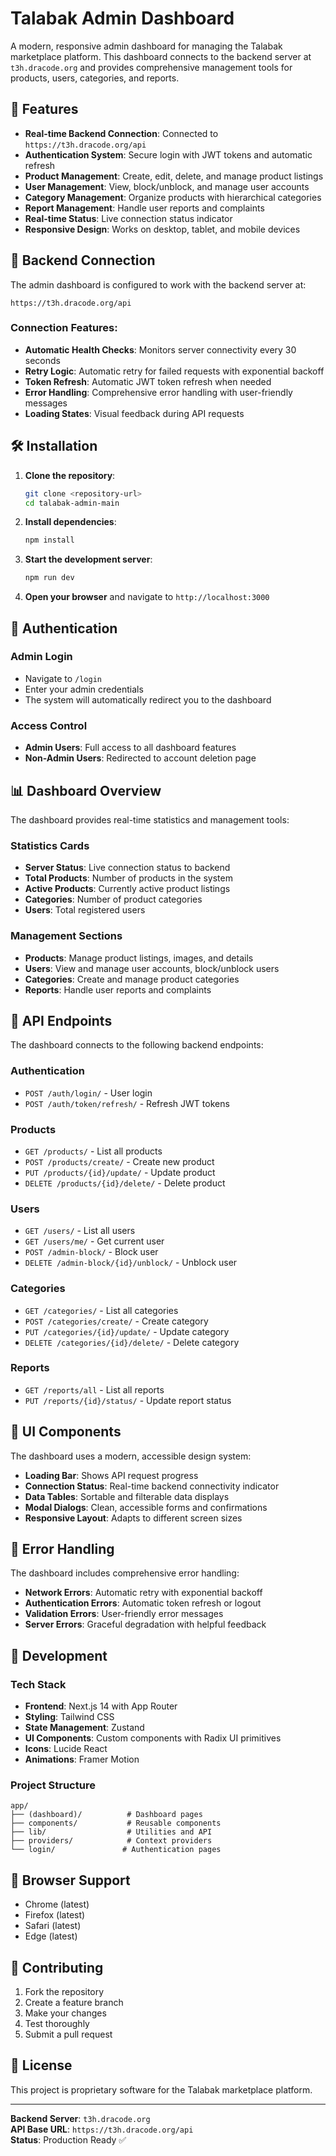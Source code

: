 # Talabak Admin Dashboard

A modern, responsive admin dashboard for managing the Talabak marketplace platform. This dashboard connects to the backend server at `t3h.dracode.org` and provides comprehensive management tools for products, users, categories, and reports.

## 🚀 Features

- **Real-time Backend Connection**: Connected to `https://t3h.dracode.org/api`
- **Authentication System**: Secure login with JWT tokens and automatic refresh
- **Product Management**: Create, edit, delete, and manage product listings
- **User Management**: View, block/unblock, and manage user accounts
- **Category Management**: Organize products with hierarchical categories
- **Report Management**: Handle user reports and complaints
- **Real-time Status**: Live connection status indicator
- **Responsive Design**: Works on desktop, tablet, and mobile devices

## 🔧 Backend Connection

The admin dashboard is configured to work with the backend server at:
```
https://t3h.dracode.org/api
```

### Connection Features:
- **Automatic Health Checks**: Monitors server connectivity every 30 seconds
- **Retry Logic**: Automatic retry for failed requests with exponential backoff
- **Token Refresh**: Automatic JWT token refresh when needed
- **Error Handling**: Comprehensive error handling with user-friendly messages
- **Loading States**: Visual feedback during API requests

## 🛠️ Installation

1. **Clone the repository**:
   ```bash
   git clone <repository-url>
   cd talabak-admin-main
   ```

2. **Install dependencies**:
   ```bash
   npm install
   ```

3. **Start the development server**:
   ```bash
   npm run dev
   ```

4. **Open your browser** and navigate to `http://localhost:3000`

## 🔐 Authentication

### Admin Login
- Navigate to `/login`
- Enter your admin credentials
- The system will automatically redirect you to the dashboard

### Access Control
- **Admin Users**: Full access to all dashboard features
- **Non-Admin Users**: Redirected to account deletion page

## 📊 Dashboard Overview

The dashboard provides real-time statistics and management tools:

### Statistics Cards
- **Server Status**: Live connection status to backend
- **Total Products**: Number of products in the system
- **Active Products**: Currently active product listings
- **Categories**: Number of product categories
- **Users**: Total registered users

### Management Sections
- **Products**: Manage product listings, images, and details
- **Users**: View and manage user accounts, block/unblock users
- **Categories**: Create and manage product categories
- **Reports**: Handle user reports and complaints

## 🔄 API Endpoints

The dashboard connects to the following backend endpoints:

### Authentication
- `POST /auth/login/` - User login
- `POST /auth/token/refresh/` - Refresh JWT tokens

### Products
- `GET /products/` - List all products
- `POST /products/create/` - Create new product
- `PUT /products/{id}/update/` - Update product
- `DELETE /products/{id}/delete/` - Delete product

### Users
- `GET /users/` - List all users
- `GET /users/me/` - Get current user
- `POST /admin-block/` - Block user
- `DELETE /admin-block/{id}/unblock/` - Unblock user

### Categories
- `GET /categories/` - List all categories
- `POST /categories/create/` - Create category
- `PUT /categories/{id}/update/` - Update category
- `DELETE /categories/{id}/delete/` - Delete category

### Reports
- `GET /reports/all` - List all reports
- `PUT /reports/{id}/status/` - Update report status

## 🎨 UI Components

The dashboard uses a modern, accessible design system:

- **Loading Bar**: Shows API request progress
- **Connection Status**: Real-time backend connectivity indicator
- **Data Tables**: Sortable and filterable data displays
- **Modal Dialogs**: Clean, accessible forms and confirmations
- **Responsive Layout**: Adapts to different screen sizes

## 🚨 Error Handling

The dashboard includes comprehensive error handling:

- **Network Errors**: Automatic retry with exponential backoff
- **Authentication Errors**: Automatic token refresh or logout
- **Validation Errors**: User-friendly error messages
- **Server Errors**: Graceful degradation with helpful feedback

## 🔧 Development

### Tech Stack
- **Frontend**: Next.js 14 with App Router
- **Styling**: Tailwind CSS
- **State Management**: Zustand
- **UI Components**: Custom components with Radix UI primitives
- **Icons**: Lucide React
- **Animations**: Framer Motion

### Project Structure
```
app/
├── (dashboard)/          # Dashboard pages
├── components/           # Reusable components
├── lib/                  # Utilities and API
├── providers/            # Context providers
└── login/               # Authentication pages
```

## 📱 Browser Support

- Chrome (latest)
- Firefox (latest)
- Safari (latest)
- Edge (latest)

## 🤝 Contributing

1. Fork the repository
2. Create a feature branch
3. Make your changes
4. Test thoroughly
5. Submit a pull request

## 📄 License

This project is proprietary software for the Talabak marketplace platform.

---

**Backend Server**: `t3h.dracode.org`  
**API Base URL**: `https://t3h.dracode.org/api`  
**Status**: Production Ready ✅
